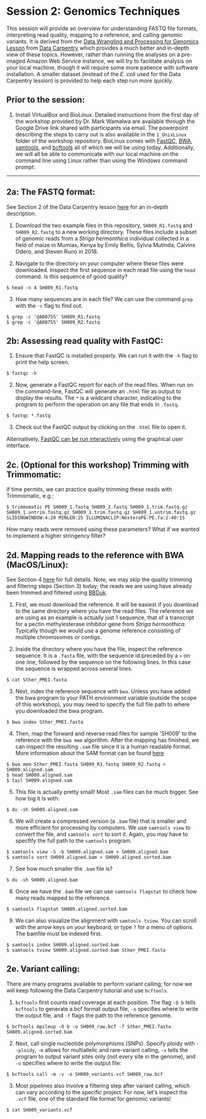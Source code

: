# Session 2: Genomics Techniques
This session will provide an overview for understanding FASTQ file formats, interpreting read quality, mapping to a reference, and calling genomic variants. It is derived from the [Data Wrangling and Processing for Genomics Lesson](https://datacarpentry.org/wrangling-genomics/) from [Data Carpentry](https://datacarpentry.org/lessons/) which provides a much better and in-depth view of these topics. However, rather than running the analyses on a pre-imaged Amazon Web Service instance, we will try to facilitate analysis on your local machine, though it will require some more patience with software installation. A smaller dataset (instead of the <i>E. coli</i> used for the Data Carpentry lession) is provided to help each step run more quickly. 

## Prior to the session: 
1. Install VirtualBox and BioLinux. Detailed instructions from the first day of the workshop provided by Dr. Mark Wamalwa are available through the Google Drive link shared with participants via email. The powerpoint describing the steps to carry out is also available in the `1_UnixLinux` folder of the workshop repository. BioLinux comes with [FastQC](https://www.bioinformatics.babraham.ac.uk/projects/fastqc/), [BWA](http://bio-bwa.sourceforge.net), [samtools](http://samtools.sourceforge.net), and [bcftools](http://samtools.github.io/bcftools/bcftools.html) all of which we will be using today.  Additionally, we will all be able to communicate with our local machine on the command line using Linux rather than using the Windows command prompt.
---

## 2a: The FASTQ format:
See Section 2 of the Data Carpentry lesson [here](https://datacarpentry.org/wrangling-genomics/02-quality-control/index.html) for an in-depth description.

1. Download the two example files in this repository, `SH009_R1.fastq` and `SH009_R2.fastq` to a new working directory. These files include a subset of genomic reads from a *Striga hermonthica* individual collected in a field of maize in Mumias, Kenya by Emily Bellis, Sylvia Mutinda, Calvins Odero, and Steven Runo in 2018.

2. Navigate to the directory on your computer where these files were downloaded. Inspect the first sequence in each read file using the `head` command. Is this sequence of good quality?
```
$ head -n 4 SH009_R1.fastq
```

3. How many sequences are in each file? We can use the command `grep` with the `-c` flag to find out.
```
$ grep -c '@A00755' SH009_R1.fastq
$ grep -c '@A00755' SH009_R2.fastq
```

## 2b: Assessing read quality with FastQC:
1. Ensure that FastQC is installed properly. We can run it with the `-h` flag to print the help screen. 
```
$ fastqc -h
```

2. Now, generate a FastQC report for each of the read files. When run on the command-line, FastQC will generate an `.html` file as output to display the results.  The `*` is a wildcard character, indicating to the program to perform the operation on any file that ends in `.fastq`. 
```
$ fastqc *.fastq
```

3. Check out the FastQC output by clicking on the `.html` file to open it.

Alternatively, [FastQC can be run interactively](https://www.bioinformatics.babraham.ac.uk/projects/fastqc/INSTALL.txt) using the graphical user interface. 

## 2c. (Optional for this workshop) Trimming with Trimmomatic:
If time permits, we can practice quality trimming these reads with Trimmomatic, e.g.:
```
$ trimmomatic PE SH009_1.fastq SH009_2.fastq SH009_1.trim.fastq.gz SH009_1.untrim.fastq.gz SH009_1.trim.fastq.gz SH009_1.untrim.fastq.gz SLIDINGWINDOW:4:20 MINLEN:25 ILLUMINACLIP:NexteraPE-PE.fa:2:40:15 
```

How many reads were removed using these parameters? What if we wanted to implement a higher stringency filter?

## 2d. Mapping reads to the reference with BWA (MacOS/Linux):
See Section 4 [here](https://datacarpentry.org/wrangling-genomics/04-variant_calling/index.html) for full details. Note, we may skip the quality trimming and filtering steps (Section 3) today; the reads we are using have already been trimmed and filtered using [BBDuk](https://jgi.doe.gov/data-and-tools/bbtools/bb-tools-user-guide/bbduk-guide/).

1. First, we must download the reference. It will be easiest if you download to the same directory where you have the read files. The reference we are using as an example is actually just 1 sequence, that of a transcript for a pectin methylesterase inhibitor gene from *Striga hermonthica*.  Typically though we would use a genome reference consisting of multiple chromosomes or contigs.

2. Inside the directory where you have the file, inspect the reference sequence. It is a `.fasta` file, with the sequence id preceded by a `>` on one line, followed by the sequence on the following lines. In this case the sequence is wrapped across several lines.  
```
$ cat Sther_PMEI.fasta
```

3. Next, index the reference sequence with `bwa`. Unless you have added the bwa program to your PATH environment variable (outside the scope of this workshop), you may need to specify the full file path to where you downloaded the bwa program. 
```
$ bwa index Sther_PMEI.fasta
```

4. Then, map the forward and reverse read files for sample 'SH009' to the reference with the `bwa mem` algorithm. After the mapping has finished, we can inspect the resulting `.sam` file since it is a human readable format. More information about the SAM format can be found [here](https://samtools.github.io/hts-specs/SAMv1.pdf)
```
$ bwa mem Sther_PMEI.fasta SH009_R1.fastq SH009_R2.fastq > SH009.aligned.sam 
$ head SH009.aligned.sam
$ tail SH009.aligned.sam
```

5. This file is actually pretty small! Most `.sam` files can be much bigger. See how big it is with:
```
$ du -sh SH009.aligned.sam
```

6. We will create a compressed version (a `.bam` file) that is smaller and more efficient for processing by computers. We use `samtools view` to convert the file, and `samtools sort` to sort it. Again, you may have to specfify the full path to the `samtools` program.
```
$ samtools view -S -b SH009.aligned.sam > SH009.aligned.bam
$ samtools sort SH009.aligned.bam > SH009.aligned.sorted.bam
```

7. See how much smaller the `.bam` file is?
```
$ du -sh SH009.aligned.bam
```

8. Once we have the `.bam` file we can use `samtools flagstat` to check how many reads mapped to the reference.
```
$ samtools flagstat SH009.aligned.sorted.bam
```

9. We can also visualize the alignment with `samtools tview`. You can scroll with the arrow keys on your keyboard, or type `?` for a menu of options. The bamfile must be indexed first.
```
$ samtools index SH009.aligned.sorted.bam
$ samtools tview SH009.aligned.sorted.bam Sther_PMEI.fasta
```

## 2e. Variant calling:
There are many programs available to perform variant calling; for now we will keep following the Data Carpentry tutorial and use `bcftools`. 

1. `bcftools` first counts read coverage at each position. The flag `-O b` tells `bcftools` to generate a bcf format output file, `-o` specifies where to write the output file, and `-f` flags the path to the reference genome.
```
$ bcftools mpileup -O b -o SH009_raw.bcf -f Sther_PMEI.fasta SH009.aligned.sorted.bam
```

2. Next, call single nucleotide polymorphisms (SNPs).  Specify ploidy with `--ploidy`, `-m` allows for multiallelic and rare-variant calling, `-v` tells the program to output variant sites only (not every site in the genome), and `-o` specifies where to write the output file:
```
$ bcftools call -m -v -o SH009_variants.vcf SH009_raw.bcf 
```

3. Most pipelines also involve a filtering step after variant calling, which can vary according to the specific project. For now, let's inspect the `.vcf` file, one of the standard file format for genomic variants!
```
$ cat SH009_variants.vcf
```
